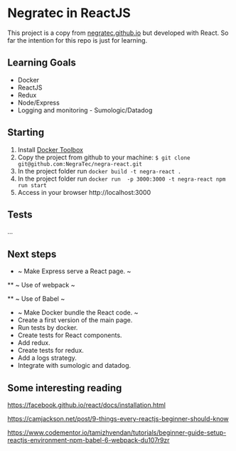 # Negratec in ReactJS

This project is a copy from [negratec.github.io](http:////negratec.github.io) but developed with React.
So far the intention for this repo is just for learning.

## Learning Goals

- Docker
- ReactJS
- Redux
- Node/Express
- Logging and monitoring - Sumologic/Datadog

## Starting

1. Install [Docker Toolbox](https://www.docker.com/products/docker-toolbox)
2. Copy the project from github to your machine: `$ git clone git@github.com:NegraTec/negra-react.git`
3. In the project folder run `docker build -t negra-react .`
4. In the project folder run `docker run  -p 3000:3000 -t negra-react npm run start`
5. Access in your browser http://localhost:3000

## Tests

...

## Next steps

* ~ Make Express serve a React page. ~

**  ~ Use of webpack ~
 
** ~ Use of Babel ~

* ~ Make Docker bundle the React code. ~
* Create a first version of the main page.
* Run tests by docker.
* Create tests for React components.
* Add redux.
* Create tests for redux.
* Add a logs strategy.
* Integrate with sumologic and datadog.

## Some interesting reading

https://facebook.github.io/react/docs/installation.html

https://camjackson.net/post/9-things-every-reactjs-beginner-should-know

https://www.codementor.io/tamizhvendan/tutorials/beginner-guide-setup-reactjs-environment-npm-babel-6-webpack-du107r9zr